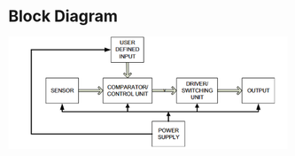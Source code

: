 # Block Diagram

![image](https://github.com/Varsha-5/MiniProject_Template/blob/main/flow%20diagram.PNG)
